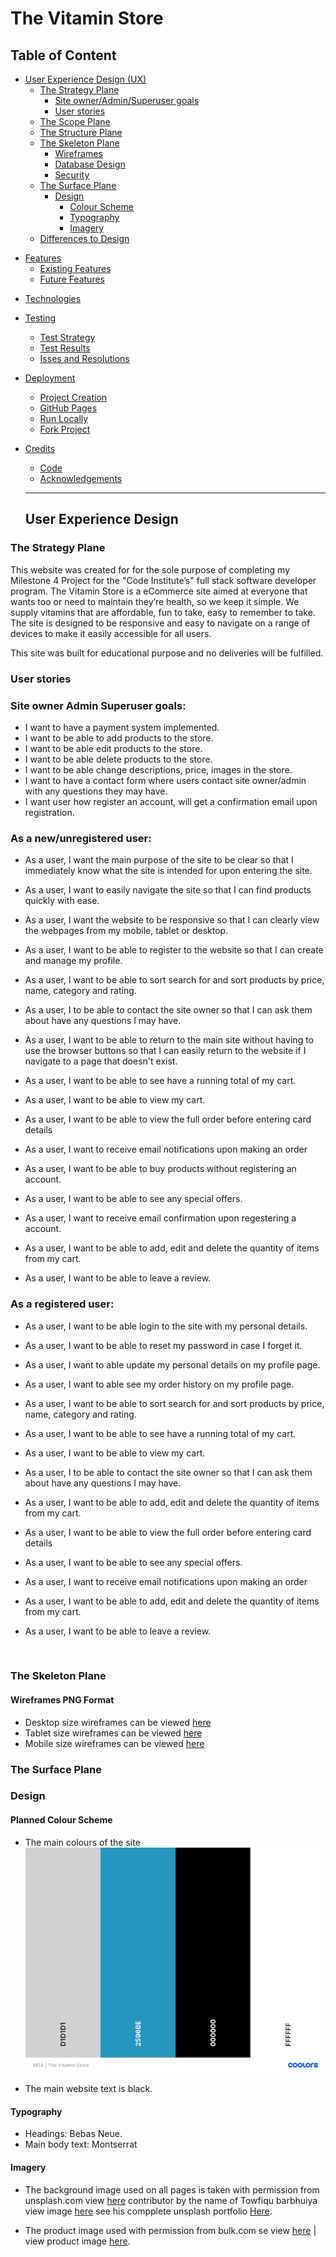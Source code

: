 # The Vitamin Store

## **Table of Content**
* [User Experience Design (UX)](#User-Experience-Design)
    * [The Strategy Plane](#The-Strategy-Plane)
        * [Site owner/Admin/Superuser goals](#Site-owner-Admin-Superuser-goals)
        * [User stories](#User-Stories)
    * [The Scope Plane](#The-Scope-Plane)
    * [The Structure Plane](#The-Structure-Plane)
    * [The Skeleton Plane](#The-Skeleton-Plane)
        * [Wireframes](#Wireframes)
        * [Database Design](#Database-Design)
        * [Security](#Security)
    * [The Surface Plane](#The-Surface-Plane)
        * [Design](#Design)
            * [Colour Scheme](#Colour-Scheme)
            * [Typography](#Typography)
            * [Imagery](#Imagery)
    * [Differences to Design](#Differences-to-Design)
- [Features](#Features)
    * [Existing Features](#Existing-Features)
    * [Future Features](#Features-Left-to-Implement)
* [Technologies](#Technologies)
* [Testing](#Testing)
    * [Test Strategy](#Test-Strategy)
    * [Test Results](#Test-Results)
    * [Isses and Resolutions](#Issues-and-Resolutions-to-issues-found-during-testing)
* [Deployment](#Deployment)
    * [Project Creation](#Project-Creation)
    * [GitHub Pages](#Deployment-To-Heroku)
    * [Run Locally](#Run-Locally)
    * [Fork Project](#Fork-Project)
* [Credits](#Credits)
  * [Code](#Code)
  * [Acknowledgements](#Acknowledgements)

  ****
  ## User Experience Design
### **The Strategy Plane**

This website was created for for the sole purpose of completing my Milestone 4 Project for the "Code Institute’s" full stack software developer program.
The Vitamin Store is a eCommerce site aimed at everyone that wants too or need to maintain they’re health, so we keep it simple. We supply vitamins that are affordable, fun to take, easy to remember to take. The site is designed to be responsive and easy to navigate on a range of devices to make it easily accessible for all users.

This site was built for educational purpose and no deliveries will be fulfilled. 

### User stories
 ### Site owner Admin Superuser goals:
* I want to have a payment system implemented.
* I want to be able to add products to the store.
* I want to be able edit products to the store.
* I want to be able delete products to the store.
* I want to be able change descriptions, price, images in the store.
* I want to have a contact form where users contact site owner/admin with any questions they may have.
* I want user how register an account, will get a confirmation email upon registration.

 ### As a new/unregistered user:
* As a user, I want the main purpose of the site to be clear so that I immediately know what the site is 
intended for upon entering the site.
* As a user, I want to easily navigate the site so that I can find products quickly with ease.
* As a user, I want the website to be responsive so that I can clearly view the webpages from my mobile, 
tablet or desktop.

* As a user, I want to be able to register to the website so that I can create and manage my profile.
* As a user, I want to be able to sort search for and sort products by price, name, category and rating.
* As a user, I to be able to contact the site owner so that I can ask them about have any questions I may have.

* As a user, I want to be able to return to the main site without having to use the browser buttons so 
that I can easily return to the website if I navigate to a page that doesn't exist.
* As a user, I want to be able to see have a running total of my cart.
* As a user, I want to be able to view my cart.

* As a user, I want to be able to view the full order before entering card details 
* As a user, I want to receive email notifications upon making an order
* As a user, I want to be able to buy products without registering an account.

* As a user, I want to be able to see any special offers.
* As a user, I want to receive email confirmation upon regestering a account.
* As a user, I want to be able to add, edit and delete the quantity of items from my cart.
* As a user, I want to be able to leave a review.

 ### As a registered user:
* As a user, I want to be able login to the site with my personal details.
* As a user, I want to be able to reset my password in case I forget it.
* As a user, I want to able update my personal details on my profile page.
* As a user, I want to able see my order history on my profile page.

* As a user, I want to be able to sort search for and sort products by price, name, category and rating.
* As a user, I want to be able to see have a running total of my cart.
* As a user, I want to be able to view my cart.

* As a user, I to be able to contact the site owner so that I can ask them about have any questions I may have.
* As a user, I want to be able to add, edit and delete the quantity of items from my cart. 
* As a user, I want to be able to view the full order before entering card details

* As a user, I want to be able to see any special offers.
* As a user, I want to receive email notifications upon making an order
* As a user, I want to be able to add, edit and delete the quantity of items from my cart.
* As a user, I want to be able to leave a review.

<br>

### **The Skeleton Plane**
#### Wireframes PNG Format
* Desktop size wireframes can be viewed [here](https://github.com/Sonicbasedrop/the_vitamin_store/tree/main/readme_images/wireframes/desktop_wireframes_png)<br>
* Tablet size wireframes can be viewed [here](https://github.com/Sonicbasedrop/the_vitamin_store/tree/main/readme_images/wireframes/tablet_wireframes_png)<br>
* Mobile size wireframes can be viewed [here](https://github.com/Sonicbasedrop/the_vitamin_store/tree/main/readme_images/wireframes/mobile_wireframes_png)<br>

### **The Surface Plane**
### Design

#### Planned Colour Scheme
* The main colours of the site <br> ![Colours](readme_images/colour_scheme/ms4_the_vitamin_store.png)
 
* The main website text is black.
#### Typography
* Headings: Bebas Neue.<br>
* Main body text: Montserrat

#### Imagery
* The background image used on all pages is taken with permission from unsplash.com view [here](https://unsplash.com/) contributor by the name of Towfiqu barbhuiya view image [here](https://unsplash.com/photos/w8p9cQDLX7I) see his compplete unsplash portfolio [Here](https://unsplash.com/@towfiqu999999).

* The product image used with permission from bulk.com se view [here](https://www.bulk.com/) | view product image [here](https://www.bulk.com/uk/uc-ii-collagen-capsules.html).

